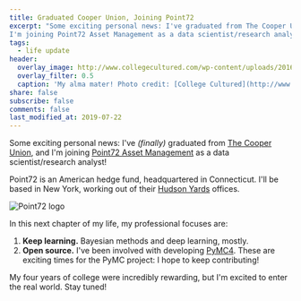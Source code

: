 ```yaml
---
title: Graduated Cooper Union, Joining Point72
excerpt: "Some exciting personal news: I've graduated from The Cooper Union and
I'm joining Point72 Asset Management as a data scientist/research analyst!"
tags:
  - life update
header:
  overlay_image: http://www.collegecultured.com/wp-content/uploads/2016/01/My-Experience-at-The-Cooper-Union.jpg
  overlay_filter: 0.5
  caption: 'My alma mater! Photo credit: [College Cultured](http://www.collegecultured.com/2016/01/10/my-experience-at-the-cooper-union)'
share: false
subscribe: false
comments: false
last_modified_at: 2019-07-22
---
```


Some exciting personal news: I've _(finally)_ graduated from [The Cooper
Union](http://cooper.edu/welcome), and I'm joining [Point72 Asset
Management](https://www.point72.com/) as a data scientist/research analyst!

Point72 is an American hedge fund, headquartered in Connecticut. I'll be based
in New York, working out of their [Hudson
Yards](https://www.hudsonyardsnewyork.com/work/55-hudson-yards) offices.

![Point72 logo](https://www.point72.com/wp-content/uploads/2017/03/point72-recropped.png)

In this next chapter of my life, my professional focuses are:

1. **Keep learning.** Bayesian methods and deep learning, mostly.
1. **Open source.** I've been involved with developing
   [PyMC4](https://github.com/pymc-devs/pymc4). These are exciting times for the
   PyMC project: I hope to keep contributing!

My four years of college were incredibly rewarding, but I'm excited to enter the
real world. Stay tuned!
